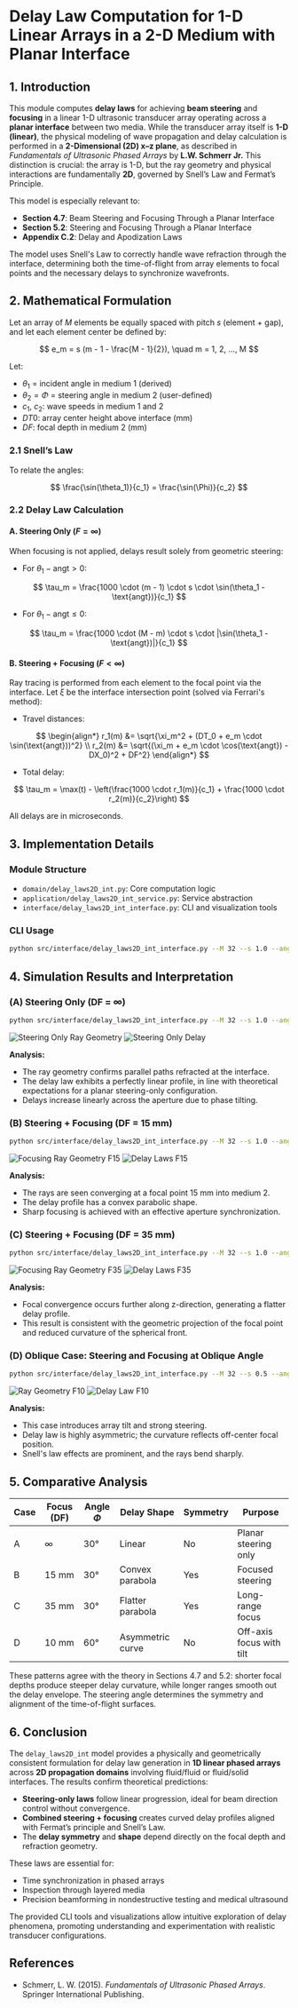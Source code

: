 # **Delay Law Computation for 1-D Linear Arrays in a 2-D Medium with Planar Interface**

## 1. Introduction

This module computes **delay laws** for achieving **beam steering** and **focusing** in a linear 1-D ultrasonic transducer array operating across a **planar interface** between two media. While the transducer array itself is **1-D (linear)**, the physical modeling of wave propagation and delay calculation is performed in a **2-Dimensional (2D) x–z plane**, as described in *Fundamentals of Ultrasonic Phased Arrays* by **L.W. Schmerr Jr.** This distinction is crucial: the array is 1-D, but the ray geometry and physical interactions are fundamentally **2D**, governed by Snell’s Law and Fermat’s Principle.

This model is especially relevant to:

- **Section 4.7**: Beam Steering and Focusing Through a Planar Interface
- **Section 5.2**: Steering and Focusing Through a Planar Interface
- **Appendix C.2**: Delay and Apodization Laws

The model uses Snell's Law to correctly handle wave refraction through the interface, determining both the time-of-flight from array elements to focal points and the necessary delays to synchronize wavefronts.

## 2. Mathematical Formulation

Let an array of $M$ elements be equally spaced with pitch $s$ (element + gap), and let each element center be defined by:

$$
e_m = s (m - 1 - \frac{M - 1}{2}), \quad m = 1, 2, ..., M
$$

Let:

- $\theta_1$ = incident angle in medium 1 (derived)
- $\theta_2 = \Phi$ = steering angle in medium 2 (user-defined)
- $c_1$, $c_2$: wave speeds in medium 1 and 2
- $DT0$: array center height above interface (mm)
- $DF$: focal depth in medium 2 (mm)

### **2.1 Snell’s Law**

To relate the angles:

$$
\frac{\sin(\theta_1)}{c_1} = \frac{\sin(\Phi)}{c_2}
$$

### **2.2 Delay Law Calculation**

#### **A. Steering Only ($F = \infty$)**

When focusing is not applied, delays result solely from geometric steering:

- For $\theta_1 - \text{angt} > 0$:

$$
\tau_m = \frac{1000 \cdot (m - 1) \cdot s \cdot \sin(\theta_1 - \text{angt})}{c_1}
$$

- For $\theta_1 - \text{angt} \leq 0$:

$$
\tau_m = \frac{1000 \cdot (M - m) \cdot s \cdot |\sin(\theta_1 - \text{angt})|}{c_1}
$$

#### **B. Steering + Focusing ($F < \infty$)**

Ray tracing is performed from each element to the focal point via the interface. Let $\xi$ be the interface intersection point (solved via Ferrari's method):

- Travel distances:

$$
\begin{align*}
r_1(m) &= \sqrt{\xi_m^2 + (DT_0 + e_m \cdot \sin(\text{angt}))^2} \\
r_2(m) &= \sqrt{(\xi_m + e_m \cdot \cos(\text{angt}) - DX_0)^2 + DF^2}
\end{align*}
$$

- Total delay:

$$
\tau_m = \max(t) - \left(\frac{1000 \cdot r_1(m)}{c_1} + \frac{1000 \cdot r_2(m)}{c_2}\right)
$$

All delays are in microseconds.

## 3. Implementation Details

### Module Structure

- `domain/delay_laws2D_int.py`: Core computation logic
- `application/delay_laws2D_int_service.py`: Service abstraction
- `interface/delay_laws2D_int_interface.py`: CLI and visualization tools

### CLI Usage

```bash
python src/interface/delay_laws2D_int_interface.py --M 32 --s 1.0 --angt 0 --ang20 30 --DT0 25.4 --DF inf --c1 1480 --c2 5900 --plt y
```

## 4. Simulation Results and Interpretation

### **(A) Steering Only (DF = ∞)**

```bash
python src/interface/delay_laws2D_int_interface.py --M 32 --s 1.0 --angt 0 --ang20 30 --DT0 25.4 --DF inf --c1 1480 --c2 5900 --plt y
```

![Steering Only Ray Geometry](../../examples/figures/Ray_geometry_steering_only_Finf_interface.png)
![Steering Only Delay](../../examples/figures/Delay_Laws_2D-steering_only_Finf_interface.png)

**Analysis:**

- The ray geometry confirms parallel paths refracted at the interface.
- The delay law exhibits a perfectly linear profile, in line with theoretical expectations for a planar steering-only configuration.
- Delays increase linearly across the aperture due to phase tilting.

### **(B) Steering + Focusing (DF = 15 mm)**

```bash
python src/interface/delay_laws2D_int_interface.py --M 32 --s 1.0 --angt 0 --ang20 30 --DT0 25.4 --DF 15 --c1 1480 --c2 5900 --plt y
```

![Focusing Ray Geometry F15](../../examples/figures/Ray_geometry_steering_w_focusing_F15_interface.png)
![Delay Laws F15](../../examples/figures/Delay_Laws_2D-Steering_w_Focusing_F15_interface.png)

**Analysis:**

- The rays are seen converging at a focal point 15 mm into medium 2.
- The delay profile has a convex parabolic shape.
- Sharp focusing is achieved with an effective aperture synchronization.

### **(C) Steering + Focusing (DF = 35 mm)**

```bash
python src/interface/delay_laws2D_int_interface.py --M 32 --s 1.0 --angt 0 --ang20 30 --DT0 25.4 --DF 35 --c1 1480 --c2 5900 --plt y
```

![Focusing Ray Geometry F35](../../examples/figures/Ray_geometry_steering_w_focusing_F35_interface.png)
![Delay Laws F35](../../examples/figures/Delay_Laws_2D-Steering_w_Focusing_F35_interface.png)

**Analysis:**

- Focal convergence occurs further along z-direction, generating a flatter delay profile.
- This result is consistent with the geometric projection of the focal point and reduced curvature of the spherical front.

### **(D) Oblique Case: Steering and Focusing at Oblique Angle**

```bash
python src/interface/delay_laws2D_int_interface.py --M 32 --s 0.5 --angt 5 --ang20 60 --DT0 10 --DF 10 --c1 1480 --c2 5900 --plt y
```

![Ray Geometry F10](../../examples/figures/Ray_geometry_steering_w_focusing_F10_interface.png)
![Delay Law F10](../../examples/figures/Delay_Laws_2D-Steering_w_Focusing_F10_interface.png)

**Analysis:**

- This case introduces array tilt and strong steering.
- Delay law is highly asymmetric; the curvature reflects off-center focal position.
- Snell's law effects are prominent, and the rays bend sharply.

## 5. Comparative Analysis

| Case | Focus (DF) | Angle $\Phi$ | Delay Shape | Symmetry | Purpose |
|------|------------|--------------|--------------|----------|---------|
| A    | ∞          | 30°          | Linear       | No       | Planar steering only |
| B    | 15 mm      | 30°          | Convex parabola | Yes  | Focused steering |
| C    | 35 mm      | 30°          | Flatter parabola | Yes | Long-range focus |
| D    | 10 mm      | 60°          | Asymmetric curve | No | Off-axis focus with tilt |

These patterns agree with the theory in Sections 4.7 and 5.2: shorter focal depths produce steeper delay curvature, while longer ranges smooth out the delay envelope. The steering angle determines the symmetry and alignment of the time-of-flight surfaces.

## 6. Conclusion

The `delay_laws2D_int` model provides a physically and geometrically consistent formulation for delay law generation in **1D linear phased arrays** across **2D propagation domains** involving fluid/fluid or fluid/solid interfaces. The results confirm theoretical predictions:

- **Steering-only laws** follow linear progression, ideal for beam direction control without convergence.
- **Combined steering + focusing** creates curved delay profiles aligned with Fermat’s principle and Snell’s Law.
- The **delay symmetry** and **shape** depend directly on the focal depth and refraction geometry.

These laws are essential for:

- Time synchronization in phased arrays
- Inspection through layered media
- Precision beamforming in nondestructive testing and medical ultrasound

The provided CLI tools and visualizations allow intuitive exploration of delay phenomena, promoting understanding and experimentation with realistic transducer configurations.

## References

- Schmerr, L. W. (2015). *Fundamentals of Ultrasonic Phased Arrays*. Springer International Publishing.
